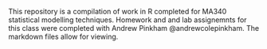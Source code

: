 This repository is a compilation of work in R completed for MA340 statistical modelling techniques. Homework and and lab assignemnts for this class were completed with Andrew Pinkham @andrewcolepinkham. The markdown files allow for viewing.
